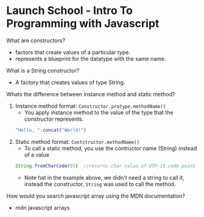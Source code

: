 # Launch School - Intro To Programming with Javascript

What are constructors?
* factors that create values of a particular type.
* represents a blueprint for the datatype with the same name.

What is a String constructor?
* A factory that creates values of type String.

Whats the difference between instance method and static method?
1. Instance method format: `Constructor.protype.methodName()`
    * You apply instance method to the value of the type that the constructor represents.
    ```javascript
    "Hello, ".concat("World!")
    ```
2. Static method format: `Contstructor.methodName()`
    * To call a static method, you use the contructor name (String) instead of a value
    ```javascript
    String.fromCharCode(97)  //returns char value of UTF-15 code point 97
    ```
    * Note hat in the example above, we didn't need a string to call it, instead the constructor, `String` was used to call the method.

How would you search javascript array using the MDN documentation?
* mdn javascript arrays



